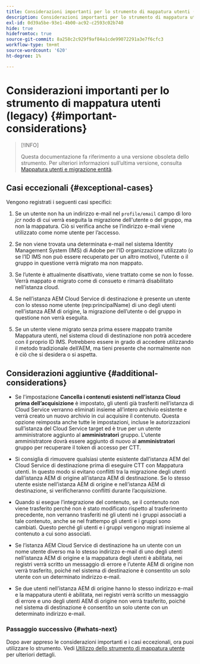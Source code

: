 ```yaml
---
title: Considerazioni importanti per lo strumento di mappatura utenti (legacy)
description: Considerazioni importanti per lo strumento di mappatura utenti (legacy)
exl-id: 0d39a5be-93e1-4b00-ac92-c2593c02b740
hide: true
hidefromtoc: true
source-git-commit: 8a258c2c929f9af84a1cde99072291a3e7f6cfc3
workflow-type: tm+mt
source-wordcount: '620'
ht-degree: 1%

---
```


# Considerazioni importanti per lo strumento di mappatura utenti (legacy) {#important-considerations}

>[!INFO]
>
>Questa documentazione fa riferimento a una versione obsoleta dello strumento. Per ulteriori informazioni sull’ultima versione, consulta [Mappatura utenti e migrazione entità](/help/journey-migration/content-transfer-tool/using-content-transfer-tool/user-mapping-and-migration.md).

## Casi eccezionali {#exceptional-cases}

Vengono registrati i seguenti casi specifici:

1. Se un utente non ha un indirizzo e-mail nel `profile/email` campo di loro *jcr* nodo di cui verrà eseguita la migrazione dell&#39;utente o del gruppo, ma non la mappatura.  Ciò si verifica anche se l’indirizzo e-mail viene utilizzato come nome utente per l’accesso.

1. Se non viene trovata una determinata e-mail nel sistema Identity Management System (IMS) di Adobe per l’ID organizzazione utilizzato (o se l’ID IMS non può essere recuperato per un altro motivo), l’utente o il gruppo in questione verrà migrato ma non mappato.

1. Se l’utente è attualmente disattivato, viene trattato come se non lo fosse. Verrà mappato e migrato come di consueto e rimarrà disabilitato nell’istanza cloud.

1. Se nell’istanza AEM Cloud Service di destinazione è presente un utente con lo stesso nome utente (rep:principalName) di uno degli utenti nell’istanza AEM di origine, la migrazione dell’utente o del gruppo in questione non verrà eseguita.

1. Se un utente viene migrato senza prima essere mappato tramite Mappatura utenti, nel sistema cloud di destinazione non potrà accedere con il proprio ID IMS.  Potrebbero essere in grado di accedere utilizzando il metodo tradizionale dell’AEM, ma tieni presente che normalmente non è ciò che si desidera o si aspetta.

## Considerazioni aggiuntive {#additional-considerations}

* Se l&#39;impostazione **Cancella i contenuti esistenti nell’istanza Cloud prima dell’acquisizione** è impostato, gli utenti già trasferiti nell’istanza di Cloud Service verranno eliminati insieme all’intero archivio esistente e verrà creato un nuovo archivio in cui acquisire il contenuto. Questa opzione reimposta anche tutte le impostazioni, incluse le autorizzazioni sull’istanza del Cloud Service target ed è true per un utente amministratore aggiunto al **amministratori** gruppo. L&#39;utente amministratore dovrà essere aggiunto di nuovo al **amministratori** gruppo per recuperare il token di accesso per CTT.

* Si consiglia di rimuovere qualsiasi utente esistente dall’istanza AEM del Cloud Service di destinazione prima di eseguire CTT con Mappatura utenti. In questo modo si evitano conflitti tra la migrazione degli utenti dall’istanza AEM di origine all’istanza AEM di destinazione. Se lo stesso utente esiste nell’istanza AEM di origine e nell’istanza AEM di destinazione, si verificheranno conflitti durante l’acquisizione.

* Quando si esegue l’integrazione del contenuto, se il contenuto non viene trasferito perché non è stato modificato rispetto al trasferimento precedente, non verranno trasferiti né gli utenti né i gruppi associati a tale contenuto, anche se nel frattempo gli utenti e i gruppi sono cambiati. Questo perché gli utenti e i gruppi vengono migrati insieme al contenuto a cui sono associati.

* Se l’istanza AEM Cloud Service di destinazione ha un utente con un nome utente diverso ma lo stesso indirizzo e-mail di uno degli utenti nell’istanza AEM di origine e la mappatura degli utenti è abilitata, nei registri verrà scritto un messaggio di errore e l’utente AEM di origine non verrà trasferito, poiché nel sistema di destinazione è consentito un solo utente con un determinato indirizzo e-mail.

* Se due utenti nell’istanza AEM di origine hanno lo stesso indirizzo e-mail e la mappatura utenti è abilitata, nei registri verrà scritto un messaggio di errore e uno degli utenti AEM di origine non verrà trasferito, poiché nel sistema di destinazione è consentito un solo utente con un determinato indirizzo e-mail.

### Passaggio successivo {#whats-next}

Dopo aver appreso le considerazioni importanti e i casi eccezionali, ora puoi utilizzare lo strumento. Vedi [Utilizzo dello strumento di mappatura utente](/help/journey-migration/content-transfer-tool/user-mapping-tool-legacy/using-user-mapping-tool-legacy.md) per ulteriori dettagli.
